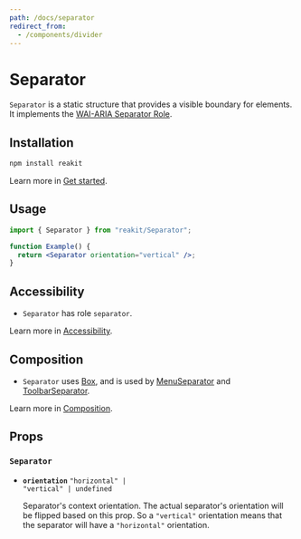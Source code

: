 ```yaml
---
path: /docs/separator
redirect_from:
  - /components/divider
---
```


# Separator

`Separator` is a static structure that provides a visible boundary for elements. It implements the [WAI-ARIA Separator Role](https://www.w3.org/TR/wai-aria-1.1/#separator).

## Installation

```sh
npm install reakit
```

Learn more in [Get started](/docs/get-started).

## Usage

```jsx
import { Separator } from "reakit/Separator";

function Example() {
  return <Separator orientation="vertical" />;
}
```

## Accessibility

- `Separator` has role `separator`.

Learn more in [Accessibility](/docs/accessibility).

## Composition

- `Separator` uses [Box](/docs/box), and is used by [MenuSeparator](/docs/menu) and [ToolbarSeparator](/docs/toolbar).

Learn more in [Composition](/docs/composition#props-hooks).

## Props

<!-- Automatically generated -->

### `Separator`

- **`orientation`** 
  <code>&#34;horizontal&#34; | &#34;vertical&#34; | undefined</code>

  Separator's context orientation.
The actual separator's orientation will be flipped based on this prop.
So a `"vertical"` orientation means that the separator will have a
`"horizontal"` orientation.  
